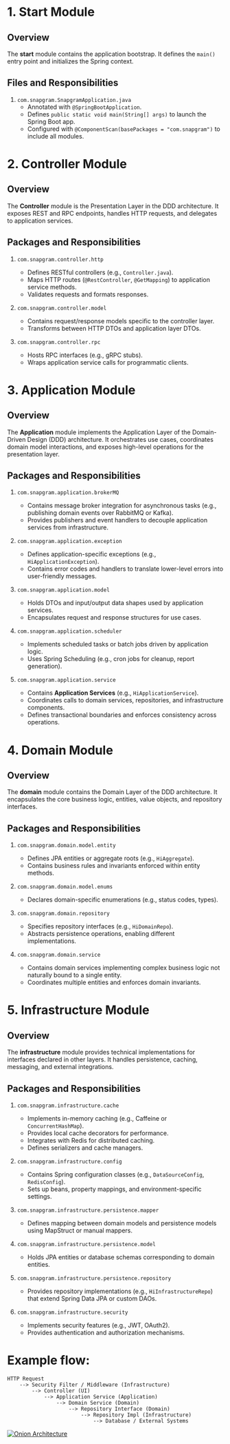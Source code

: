 # 1.  Start Module

## Overview
The **start** module contains the application bootstrap. It defines the `main()` entry point and initializes the Spring context.

## Files and Responsibilities

1. `com.snapgram.SnapgramApplication.java`
    - Annotated with `@SpringBootApplication`.
    - Defines `public static void main(String[] args)` to launch the Spring Boot app.
    - Configured with `@ComponentScan(basePackages = "com.snapgram")` to include all modules.


# 2. Controller Module

## Overview
The **Controller** module is the Presentation Layer in the DDD architecture. It exposes REST and RPC endpoints, handles HTTP requests, and delegates to application services.

## Packages and Responsibilities

1. `com.snapgram.controller.http`
   - Defines RESTful controllers (e.g., `Controller.java`).
   - Maps HTTP routes (`@RestController`, `@GetMapping`) to application service methods.
   - Validates requests and formats responses.

2. `com.snapgram.controller.model`
   - Contains request/response models specific to the controller layer.
   - Transforms between HTTP DTOs and application layer DTOs.

3. `com.snapgram.controller.rpc`
   - Hosts RPC interfaces (e.g., gRPC stubs).
   - Wraps application service calls for programmatic clients.


# 3. Application Module

## Overview
The **Application** module implements the Application Layer of the Domain-Driven Design (DDD) architecture. It orchestrates use cases, coordinates domain model interactions, and exposes high-level operations for the presentation layer.

## Packages and Responsibilities

1. `com.snapgram.application.brokerMQ`
   - Contains message broker integration for asynchronous tasks (e.g., publishing domain events over RabbitMQ or Kafka).
   - Provides publishers and event handlers to decouple application services from infrastructure.

2. `com.snapgram.application.exception`
   - Defines application-specific exceptions (e.g., `HiApplicationException`).
   - Contains error codes and handlers to translate lower-level errors into user-friendly messages.

3. `com.snapgram.application.model`
   - Holds DTOs and input/output data shapes used by application services.
   - Encapsulates request and response structures for use cases.

4. `com.snapgram.application.scheduler`
   - Implements scheduled tasks or batch jobs driven by application logic.
   - Uses Spring Scheduling (e.g., cron jobs for cleanup, report generation).

5. `com.snapgram.application.service`
   - Contains **Application Services** (e.g., `HiApplicationService`).
   - Coordinates calls to domain services, repositories, and infrastructure components.
   - Defines transactional boundaries and enforces consistency across operations.

# 4. Domain Module

## Overview
The **domain** module contains the Domain Layer of the DDD architecture. It encapsulates the core business logic, entities, value objects, and repository interfaces.

## Packages and Responsibilities

1. `com.snapgram.domain.model.entity`
   - Defines JPA entities or aggregate roots (e.g., `HiAggregate`).
   - Contains business rules and invariants enforced within entity methods.

2. `com.snapgram.domain.model.enums`
   - Declares domain-specific enumerations (e.g., status codes, types).

3. `com.snapgram.domain.repository`
   - Specifies repository interfaces (e.g., `HiDomainRepo`).
   - Abstracts persistence operations, enabling different implementations.

4. `com.snapgram.domain.service`
   - Contains domain services implementing complex business logic not naturally bound to a single entity.
   - Coordinates multiple entities and enforces domain invariants.

# 5. Infrastructure Module

## Overview
The **infrastructure** module provides technical implementations for interfaces declared in other layers. It handles persistence, caching, messaging, and external integrations.

## Packages and Responsibilities

1. `com.snapgram.infrastructure.cache`
   - Implements in-memory caching (e.g., Caffeine or `ConcurrentHashMap`).
   - Provides local cache decorators for performance.
   - Integrates with Redis for distributed caching.
   - Defines serializers and cache managers.

2. `com.snapgram.infrastructure.config`
   - Contains Spring configuration classes (e.g., `DataSourceConfig`, `RedisConfig`).
   - Sets up beans, property mappings, and environment-specific settings.

3. `com.snapgram.infrastructure.persistence.mapper`
   - Defines mapping between domain models and persistence models using MapStruct or manual mappers.

4. `com.snapgram.infrastructure.persistence.model`
   - Holds JPA entities or database schemas corresponding to domain entities.

5. `com.snapgram.infrastructure.persistence.repository`
   - Provides repository implementations (e.g., `HiInfrastructureRepo`) that extend Spring Data JPA or custom DAOs.
6. `com.snapgram.infrastructure.security`
   - Implements security features (e.g., JWT, OAuth2).
   - Provides authentication and authorization mechanisms.
   

# Example flow:
```
HTTP Request
    --> Security Filter / Middleware (Infrastructure)
        --> Controller (UI)
            --> Application Service (Application)
                --> Domain Service (Domain)
                    --> Repository Interface (Domain)
                        --> Repository Impl (Infrastructure)
                            --> Database / External Systems
```

[![Onion Architecture](https://www.hibit.dev/images/posts/2021/ddd_layers.png)](https://www.hibit.dev/images/posts/2021/ddd_layers.png)
